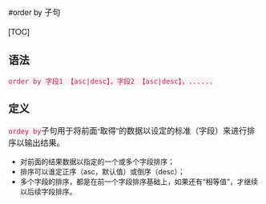#order by 子句

[TOC]

## 语法
`order by 字段1 【asc|desc】，字段2 【asc|desc】，......`

## 定义
`ordey by`子句用于将前面“取得”的数据以设定的标准（字段）来进行排序以输出结果。

- 对前面的结果数据以指定的一个或多个字段排序；
- 排序可以谁定正序（asc，默认值）或倒序（desc）；
- 多个字段的排序，都是在前一个字段排序基础上，如果还有“相等值”，才继续以后续字段排序。















<style>
    h1,h2,h3,h4,p,strong { font-family: "Helvetica Neue",Arial,"Hiragino Sans GB","STHeiti","Microsoft YaHei","WenQuanYi Micro Hei",SimSun,Song,sans-serif }
    p { font-size: 16px; }
    code { color: #c7254e; background-color:#f9f2f4 !important; }
    .toc ul { list-style-type: none; margin-bottom: 15px; font-size:18px; font-family:"Helvetica Neue",Arial,"Hiragino Sans GB","STHeiti","Microsoft YaHei","WenQuanYi Micro Hei",SimSun,Song,sans-serif;  }
</style>
<link href="http://cdn.bootcss.com/highlight.js/9.7.0/styles/vs.min.css" rel="stylesheet">
<script src="http://cdn.bootcss.com/highlight.js/9.7.0/highlight.min.js"></script>
<script>hljs.initHighlightingOnLoad();</script>
